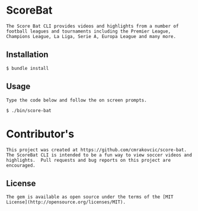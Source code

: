 # ScoreBat

    The Score Bat CLI provides videos and highlights from a number of football leagues and tournaments including the Premier League, Champions League, La Liga, Serie A, Europa League and many more.
## Installation

    $ bundle install

## Usage

    Type the code below and follow the on screen prompts.

    $ ./bin/score-bat

# Contributor's
    
    This project was created at https://github.com/cmrakovcic/score-bat.  The ScoreBat CLI is intended to be a fun way to view soccer videos and highlights.  Pull requests and bug reports on this project are encouraged.

## License

    The gem is available as open source under the terms of the [MIT License](http://opensource.org/licenses/MIT).
